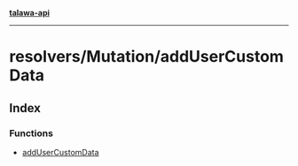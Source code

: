 [**talawa-api**](../../../README.md)

***

# resolvers/Mutation/addUserCustomData

## Index

### Functions

- [addUserCustomData](functions/addUserCustomData.md)
